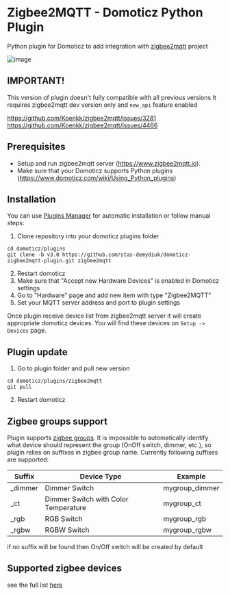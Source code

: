 # Zigbee2MQTT - Domoticz Python Plugin
Python plugin for Domoticz to add integration with [zigbee2mqtt](https://github.com/Koenkk/zigbee2mqtt) project

![image](https://user-images.githubusercontent.com/2734836/79760084-363b2e00-8328-11ea-994f-32b7b58ea6be.png)

## IMPORTANT!

This version of plugin doesn't fully compatible with all previous versions
It requires zigbee2mqtt dev version only and `new_api` feature enabled

https://github.com/Koenkk/zigbee2mqtt/issues/3281
https://github.com/Koenkk/zigbee2mqtt/issues/4466


## Prerequisites

- Setup and run zigbee2mqtt server (https://www.zigbee2mqtt.io).
- Make sure that your Domoticz supports Python plugins (https://www.domoticz.com/wiki/Using_Python_plugins)

## Installation

You can use [Plugins Manager](https://github.com/stas-demydiuk/domoticz-plugins-manager) for automatic installation or follow manual steps:

1. Clone repository into your domoticz plugins folder
```
cd domoticz/plugins
git clone -b v3.0 https://github.com/stas-demydiuk/domoticz-zigbee2mqtt-plugin.git zigbee2mqtt
```
2. Restart domoticz
3. Make sure that "Accept new Hardware Devices" is enabled in Domoticz settings
4. Go to "Hardware" page and add new item with type "Zigbee2MQTT"
5. Set your MQTT server address and port to plugin settings

Once plugin receive device list from zigbee2mqtt server it will create appropriate domoticz devices. You will find these devices on `Setup -> Devices` page.

## Plugin update

1. Go to plugin folder and pull new version
```
cd domoticz/plugins/zigbee2mqtt
git pull
```
2. Restart domoticz

## Zigbee groups support

Plugin supports [zigbee groups](https://www.zigbee2mqtt.io/information/groups.html). It is impossible to automatically identify what device should represent the group (OnOff switch, dimmer, etc.), so plugin relies on suffixes in zigbee group name. Currently following suffixes are supported:

| Suffix  | Device Type                           | Example        |
|---------|---------------------------------------|----------------|
| _dimmer | Dimmer Switch                         | mygroup_dimmer |
| _ct     | Dimmer Switch with Color Temperature  | mygroup_ct     |
| _rgb    | RGB Switch                            | mygroup_rgb    |
| _rgbw   | RGBW Switch                           | mygroup_rgbw   |

if no suffix will be found then On/Off switch will be created by default

## Supported zigbee devices

see the full list [here](SUPPORTED_DEVICES.md)
